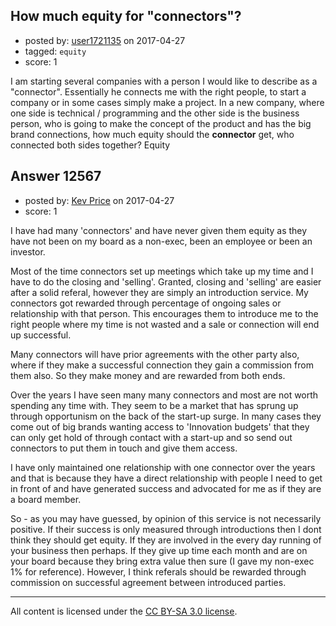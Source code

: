 ## How much equity for "connectors"?

- posted by: [user1721135](https://stackexchange.com/users/1906341/user1721135) on 2017-04-27
- tagged: `equity`
- score: 1

<p>I am starting several companies with a person I would like to describe as a "connector". Essentially he connects me with the right people, to start a company or in some cases simply make a project. In a new company, where one side is technical / programming and the other side is the business person, who is going to make the concept of the product and has the big brand connections, how much equity should the <strong>connector</strong> get, who connected both sides together?
Equity</p>



## Answer 12567

- posted by: [Kev Price](https://stackexchange.com/users/1109274/kev-price) on 2017-04-27
- score: 1

<p>I have had many 'connectors' and have never given them equity as they have not been on my board as a non-exec, been an employee or been an investor.</p>

<p>Most of the time connectors set up meetings which take up my time and I have to do the closing and 'selling'. Granted, closing and 'selling' are easier after a solid referal, however they are simply an introduction service. My connectors got rewarded through percentage of ongoing sales or relationship with that person. This encourages them to introduce me to the right people where my time is not wasted and a sale or connection will end up successful.</p>

<p>Many connectors will have prior agreements with the other party also, where if they make a successful connection they gain a commission from them also. So they make money and are rewarded from both ends.</p>

<p>Over the years I have seen many many connectors and most are not worth spending any time with. They seem to be a market that has sprung up through opportunism on the back of the start-up surge. In many cases they come out of big brands wanting access to 'Innovation budgets' that they can only get hold of through contact with a start-up and so send out connectors to put them in touch and give them access.</p>

<p>I have only maintained one relationship with one connector over the years and that is because they have a direct relationship with people I need to get in front of and have generated success and advocated for me as if they are a board member.</p>

<p>So - as you may have guessed, by opinion of this service is not necessarily positive. If their success is only measured through introductions then I dont think they should get equity. If they are involved in the every day running of your business then perhaps. If they give up time each month and are on your board because they bring extra value then sure (I gave my non-exec 1% for reference). However, I think referals should be rewarded through commission on successful agreement between introduced parties.</p>




---

All content is licensed under the [CC BY-SA 3.0 license](https://creativecommons.org/licenses/by-sa/3.0/).
